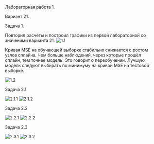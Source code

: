 Лабораторная работа 1.

Вариант 21.

Задача 1.

Повторил расчёты и построил графики из первой лабораторной со значеними варианта 21.
![1.1](https://user-images.githubusercontent.com/94290501/193245197-b507c470-c6cd-49f0-91da-fdfb1ed83fd8.jpg)

Кривая MSE на обучающей выборке стабильно снижается с ростом узлов сплайна. Чем больше наблюдений, через которые прошёл сплайн, тем точнее модель. Это говорит о переобучении. Лучшую модель следуют выбирать по минимуму на кривой MSE на тестовой выборке.

![1.2](https://user-images.githubusercontent.com/94290501/193245237-94d7b223-1eed-4584-9d27-30e086684198.jpg)

Задача 2.1

![2.1.1](https://user-images.githubusercontent.com/94290501/193245259-abdce623-d41d-42c3-9c8a-a61e21cfcaa0.jpg)
![2.1.2](https://user-images.githubusercontent.com/94290501/193245270-3655588d-8b75-4ed4-8b05-bfb0f871e487.jpg)

Задача 2.2

![2.2.1](https://user-images.githubusercontent.com/94290501/193245282-3ac06cc3-392f-4942-b32b-b0bf72dd63a8.jpg)
![2.2.2](https://user-images.githubusercontent.com/94290501/193245289-077f5322-eb88-4167-b26a-bba6f06108fc.jpg)

Задача 2.3

![2.3.1](https://user-images.githubusercontent.com/94290501/193245303-34190b8c-2caa-4d34-ab27-61176c98ffde.jpg)
![2.3.2](https://user-images.githubusercontent.com/94290501/193245325-649fd5a6-2cf0-4b71-8a84-7d5e83fb8c54.jpg)

